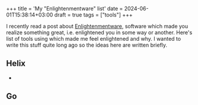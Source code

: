 +++
title = 'My "Enlightenmentware" list'
date = 2024-06-01T15:38:14+03:00
draft = true
tags = ["tools"]
+++

I recently read a post about [Enlightenmentware](https://mmapped.blog/posts/28-enlightenmentware), software which made you realize something great, i.e. enlightened you in some way or another. Here's list of tools using which made me feel enlightened and why. I wanted to write this stuff quite long ago so the ideas here are written briefly.

## Helix
- 


## Go


